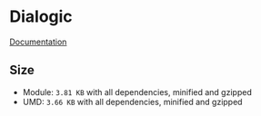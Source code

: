 # Dialogic

[Documentation](https://github.com/ArthurClemens/dialogic/blob/development/README.md)

## Size

- Module: `3.81 KB` with all dependencies, minified and gzipped
- UMD: `3.66 KB` with all dependencies, minified and gzipped
